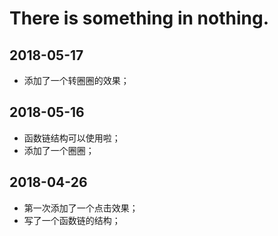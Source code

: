 # There is something in nothing.

## 2018-05-17
  * 添加了一个转圈圈的效果；
  

## 2018-05-16
  * 函数链结构可以使用啦；
  * 添加了一个圈圈；

## 2018-04-26
  * 第一次添加了一个点击效果；
  * 写了一个函数链的结构；

